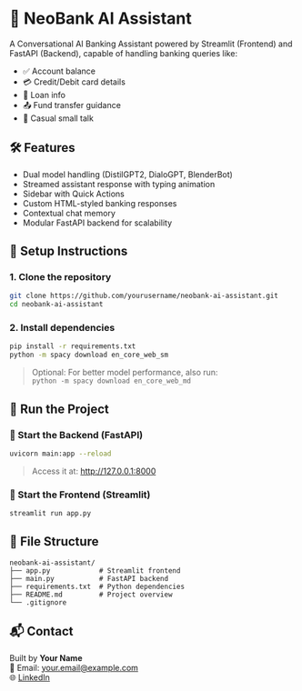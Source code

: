 # 💬 NeoBank AI Assistant

A Conversational AI Banking Assistant powered by Streamlit (Frontend) and FastAPI (Backend), capable of handling banking queries like:

- ✅ Account balance
- 💳 Credit/Debit card details
- 🏦 Loan info
- 📤 Fund transfer guidance
- 🤖 Casual small talk

## 🛠️ Features

- Dual model handling (DistilGPT2, DialoGPT, BlenderBot)
- Streamed assistant response with typing animation
- Sidebar with Quick Actions
- Custom HTML-styled banking responses
- Contextual chat memory
- Modular FastAPI backend for scalability

## 🔧 Setup Instructions

### 1. Clone the repository

```bash
git clone https://github.com/yourusername/neobank-ai-assistant.git
cd neobank-ai-assistant
```

### 2. Install dependencies

```bash
pip install -r requirements.txt
python -m spacy download en_core_web_sm
```

> Optional: For better model performance, also run:  
`python -m spacy download en_core_web_md`

## 🚀 Run the Project

### 🔹 Start the Backend (FastAPI)
```bash
uvicorn main:app --reload
```

> Access it at: http://127.0.0.1:8000

### 🔹 Start the Frontend (Streamlit)
```bash
streamlit run app.py
```

## 📁 File Structure

```
neobank-ai-assistant/
├── app.py            # Streamlit frontend
├── main.py           # FastAPI backend
├── requirements.txt  # Python dependencies
├── README.md         # Project overview
└── .gitignore
```

## 📬 Contact

Built by **Your Name**  
📧 Email: your.email@example.com  
🌐 [LinkedIn](https://www.linkedin.com/in/your-profile)
